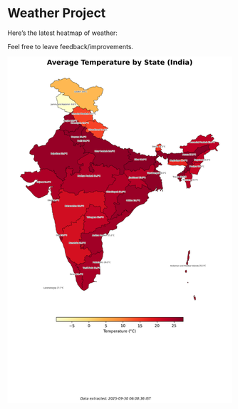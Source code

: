 # Weather Project

Here’s the latest heatmap of weather:

Feel free to leave feedback/improvements.

![India Heatmap](docs/assets/india_heatmap.png?v=DB24AE)
